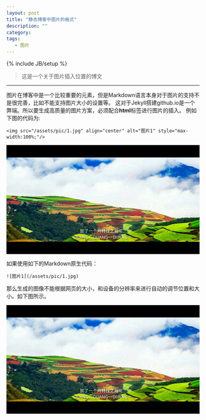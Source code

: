 ```yaml
---
layout: post
title: "静态博客中图片的格式"
description: ""
category: 
tags: 
   - 图片
---
```

{% include JB/setup %}
>这是一个关于图片插入位置的博文
---

图片在博客中是一个比较重要的元素，但是Markdown语言本身对于图片的支持不是很完善，比如不能支持图片大小的设置等。
这对于Jekyll搭建github.io是一个弊端。所以要生成高质量的图片方案，必须配合**html**标签进行图片的插入。
例如下图的代码为:  

    <img src="/assets/pic/1.jpg" align="center" alt="图片1" style="max-width:100%;"/>

<img src="/assets/pic/2.jpg" align="center" alt="图片2" style="max-width:100%;"/>

如果使用如下的Markdown原生代码：

    ![图片1](/assets/pic/1.jpg)  
    
那么生成的图像不能根据网页的大小，和设备的分辨率来进行自动的调节位置和大小。如下图所示。

![图片1](/assets/pic/2.jpg)

